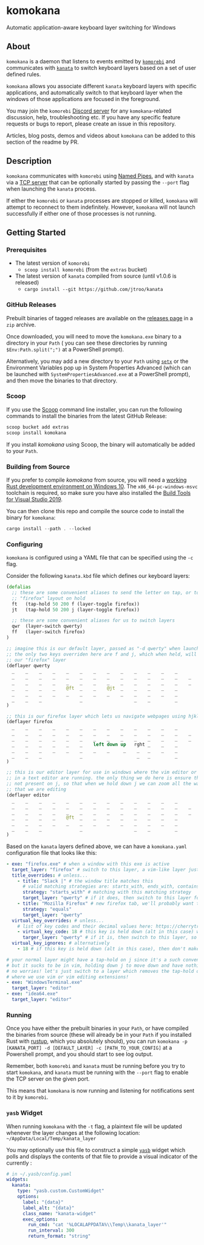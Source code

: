 # komokana

Automatic application-aware keyboard layer switching for Windows

## About

`komokana` is a daemon that listens to events emitted by [`komorebi`](https://github.com/LGUG2Z/komorebi) and communicates
with [`kanata`](https://github.com/jtroo/kanata) to switch keyboard layers based on a set of user defined rules.

`komokana` allows you associate different `kanata` keyboard layers with specific applications, and automatically switch
to that keyboard layer when the windows of those applications are focused in the foreground.

You may join the `komorebi` [Discord server](https://discord.gg/mGkn66PHkx) for any `komokana`-related discussion, help,
troubleshooting etc. If you have any specific feature requests or bugs to report, please create an issue in this repository.

Articles, blog posts, demos and videos about `komokana` can be added to this section of the readme by PR.

## Description

`komokana` communicates with `komorebi`
using [Named Pipes](https://docs.microsoft.com/en-us/windows/win32/ipc/named-pipes),
and with `kanata` via a [TCP server](https://en.wikipedia.org/wiki/Transmission_Control_Protocol) that can be optionally
started by passing the `--port` flag when launching the `kanata` process.

If either the `komorebi` or `kanata` processes are stopped or killed, `komokana` will attempt to reconnect to them
indefinitely. However, `komokana` will not launch successfully if either one of those processes is not running.

## Getting Started

### Prerequisites

- The latest version of `komorebi`
  - `scoop install komorebi` (from the `extras` bucket)
- The latest version of `kanata` compiled from source (until v1.0.6 is released)
  - `cargo install --git https://github.com/jtroo/kanata`

### GitHub Releases

Prebuilt binaries of tagged releases are available on the [releases page](https://github.com/LGUG2Z/komokana/releases)
in a `zip` archive.

Once downloaded, you will need to move the `komokana.exe` binary to a directory in your `Path` (
you can see these directories by running `$Env:Path.split(";")` at a PowerShell prompt).

Alternatively, you may add a new directory to your `Path`
using [`setx`](https://docs.microsoft.com/en-us/windows-server/administration/windows-commands/setx) or the Environment
Variables pop up in System Properties Advanced (which can be launched with `SystemPropertiesAdvanced.exe` at a
PowerShell prompt), and then move the binaries to that directory.

### Scoop

If you use the [Scoop](https://scoop.sh/) command line installer, you can run
the following commands to install the binaries from the latest GitHub Release:

```powershell
scoop bucket add extras
scoop install komokana
```

If you install _komokana_ using Scoop, the binary will automatically be added
to your `Path`.

### Building from Source

If you prefer to compile _komokana_ from source, you will need
a [working Rust development environment on Windows 10](https://rustup.rs/). The `x86_64-pc-windows-msvc` toolchain is
required, so make sure you have also installed
the [Build Tools for Visual Studio 2019](https://stackoverflow.com/a/55603112).

You can then clone this repo and compile the source code to install the binary for `komokana`:

```powershell
cargo install --path . --locked
```

### Configuring

`komokana` is configured using a YAML file that can be specified using the `-c` flag.

Consider the following `kanata.kbd` file which defines our keyboard layers:

```clojure
(defalias
  ;; these are some convenient aliases to send the letter on tap, or toggle the
  ;; "firefox" layout on hold
  ft   (tap-hold 50 200 f (layer-toggle firefox))
  jt   (tap-hold 50 200 j (layer-toggle firefox))

  ;; these are some convenient aliases for us to switch layers
  qwr  (layer-switch qwerty)
  ff   (layer-switch firefox)
)

;; imagine this is our default layer, passed as "-d qwerty" when launching komokana
;; the only two keys overriden here are f and j, which when held, will toggle
;; our "firefox" layer
(deflayer qwerty
  _    _    _    _    _    _    _    _    _    _    _    _    _          _    _    _
  _    _    _    _    _    _    _    _    _    _    _    _    _    _     _    _    _
  _    _    _    _    _    _    _    _    _    _    _    _    _    _     _    _    _
  _    _    _    _    @ft  _    _    @jt  _    _    _    _    _
  _    _    _    _    _    _    _    _    _    _    _    _    _               _
  _    _    _              _                   _    _         _          _    _    _
)

;; this is our firefox layer which lets us navigate webpages using hjkl
(deflayer firefox
  _    _    _    _    _    _    _    _    _    _    _    _    _          _    _    _
  _    _    _    _    _    _    _    _    _    _    _    _    _    _     _    _    _
  _    _    _    _    _    _    _    _    _    _    _    _    _    _     _    _    _
  _    _    _    _    _    _    left down up   rght _    _    _
  _    _    _    _    _    _    _    _     _    _   _    _    _               _
  _    _    _              _                    _   _         _          _    _    _
)

;; this is our editor layer for use in windows where the vim editor or vim extensions
;; in a text editor are running. the only thing we do here is ensure that the tap-hold
;; not present on j, so that when we hold down j we can zoom all the way down the file
;; that we are editing
(deflayer editor
  _    _    _    _    _    _    _    _    _    _    _    _    _          _    _    _
  _    _    _    _    _    _    _    _    _    _    _    _    _    _     _    _    _
  _    _    _    _    _    _    _    _    _    _    _    _    _    _     _    _    _
  _    _    _    _    @ft  _    _    _    _    _    _    _    _
  _    _    _    _    _    _    _    _    _    _    _    _    _               _
  _    _    _              _                   _    _         _          _    _    _
)
```

Based on the `kanata` layers defined above, we can have a `komokana.yaml` configuration file that looks like this:

```yaml
- exe: "firefox.exe" # when a window with this exe is active
  target_layer: "firefox" # switch to this layer, a vim-like layer just for browsing!
  title_overrides: # unless...
    - title: "Slack |" # the window title matches this
      # valid matching strategies are: starts_with, ends_with, contains and equals
      strategy: "starts_with" # matching with this matching strategy
      target_layer: "qwerty" # if it does, then switch to this layer for chatting
    - title: "Mozilla Firefox" # new firefox tab, we'll probably want to switch to qwerty mode to type a url!
      strategy: "equals"
      target_layer: "qwerty"
  virtual_key_overrides: # unless...
    # list of key codes and their decimal values here: https://cherrytree.at/misc/vk.htm
    - virtual_key_code: 18 # this key is held down (alt in this case) when the window becomes active
      targer_layer: "qwerty" # if it is, then switch to this layer, so that we can continue switching window focus with alt+hjkl
  virtual_key_ignores: # alternatively
    - 18 # if this key is held down (alt in this case), then don't make any layer switches

# your normal layer might have a tap-hold on j since it's a such convenient and ergonomic key
# but it sucks to be in vim, holding down j to move down and have nothing happen because of the hold...
# no worries! let's just switch to a layer which removes the tap-hold on the j when we are in windows
# where we use vim or vim editing extensions!
- exe: "WindowsTerminal.exe"
  target_layer: "editor"
- exe: "idea64.exe"
  target_layer: "editor"
```

### Running

Once you have either the prebuilt binaries in your `Path`, or have compiled the binaries from source (these will already
be in your `Path` if you installed Rust with [rustup](https://rustup.rs), which you absolutely should), you can
run `komokana -p [KANATA_PORT] -d [DEFAULT_LAYER] -c [PATH_TO_YOUR_CONFIG]` at a Powershell prompt, and you should start to see log output.

Remember, both `komorebi` and `kanata` must be running before you try to start `komokana`, and `kanata` must be running
with the `--port` flag to enable the TCP server on the given port.

This means that `komokana` is now running and listening for notifications sent to it by `komorebi`.

### `yasb` Widget

When running `komokana` with the `-t` flag, a plaintext file will be updated whenever the layer changes at the following
location: `~/AppData/Local/Temp/kanata_layer`

You may optionally use this file to construct a simple [`yasb`](https://github.com/denBot/yasb) widget which polls and
displays the contents of that file to provide a visual indicator of the currently :

```yaml
# in ~/.yasb/config.yaml
widgets:
  kanata:
    type: "yasb.custom.CustomWidget"
    options:
      label: "{data}"
      label_alt: "{data}"
      class_name: "kanata-widget"
      exec_options:
        run_cmd: "cat '%LOCALAPPDATA%\\Temp\\kanata_layer'"
        run_interval: 300
        return_format: "string"
```

